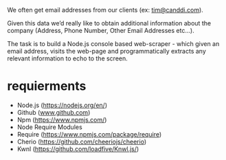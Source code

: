 We often get email addresses from our clients (ex: tim@canddi.com).

Given this data we’d really like to obtain additional information about the company (Address, Phone Number, Other Email Addresses etc…).

The task is to build a Node.js console based web-scraper - which given an email address, visits the web-page and programmatically extracts any relevant information to echo to the screen.

# requierments
- Node.js 		(https://nodejs.org/en/) 
- Github 			(www.github.com)
- Npm 			(https://www.npmjs.com/) 
- Node Require Modules
- Require	(https://www.npmjs.com/package/require) 
- Cherio		(https://github.com/cheeriojs/cheerio) 
- Kwnl		(https://github.com/loadfive/Knwl.js/) 